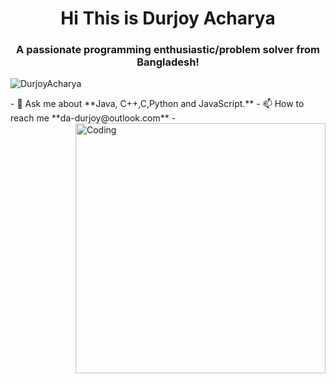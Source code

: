 <h1 align="center">Hi This is Durjoy Acharya</h1>
<h3 align="center">A passionate programming enthusiastic/problem solver  from Bangladesh!</h3>

<p align="left"> <img src="https://komarev.com/ghpvc/?username=DurjoyAcharya&label=Profile%20views&color=0e75b6&style=flat" alt="DurjoyAcharya" /> </p>
- 💬 Ask me about **Java, C++,C,Python and JavaScript.**
- 📫 How to reach me **da-durjoy@outlook.com**
- <img align="right" alt="Coding" width="400" src="https://i.ibb.co/n3C0yVy/AJ-2.gif">

